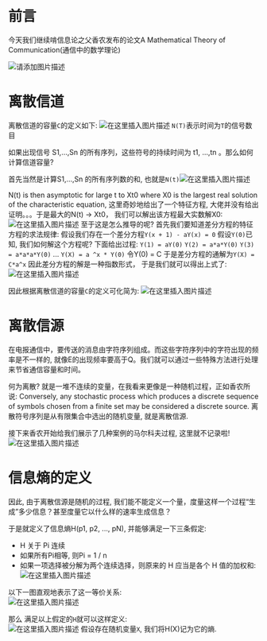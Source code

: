 # 前言
今天我们继续啃信息论之父香农发布的论文A Mathematical Theory of Communication(通信中的数学理论)

![请添加图片描述](https://img-blog.csdnimg.cn/dfdbe2756c4a4d9a898c0d7575dfc770.jpeg)


# 离散信道
离散信道的容量`C`的定义如下:
![在这里插入图片描述](https://img-blog.csdnimg.cn/02d88eb25dcc418b95359c37ea1a8188.png)
`N(T)`表示时间为`T`的信号数目

如果出现信号 S1,...,Sn  的所有序列，这些符号的持续时间为 t1, ...,tn 。那么如何计算信道容量?

首先当然是计算S1,...,Sn  的所有序列数的和, 也就是`N(t)`![在这里插入图片描述](https://img-blog.csdnimg.cn/f17f4907dc4845fca0cbdda3c003768e.png)

N(t) is then asymptotic for large t to Xt0 where X0 is the largest real solution of the characteristic equation, 这里奇妙地给出了一个特征方程, 大佬并没有给出证明。。。于是最大的N(t) -> Xt0， 我们可以解出该方程最大实数解X0:
![在这里插入图片描述](https://img-blog.csdnimg.cn/71c58c873538477c94acffa81b03d5a6.png)
至于这是怎么推导的呢? 首先我们要知道差分方程的特征方程的求法规律:
假设我们存在一个差分方程`Y(x + 1) - aY(x) = 0`
假设`Y(0)`已知, 我们如何解这个方程呢? 下面给出过程:
`Y(1) = aY(0)`
`Y(2) = a*a*Y(0)`
`Y(3) = a*a*a*Y(0)`
...
`Y(X) = a ^x * Y(0)`
令Y(0) = C
于是差分方程的通解为`Y(X) = C*a^x`
因此差分方程的解是一种指数形式， 于是我们就可以得出上式了:
![在这里插入图片描述](https://img-blog.csdnimg.cn/9774901dc9624cb59d64096e37628e8b.jpeg#pic_center)


因此根据离散信道的容量`C`的定义可化简为:
![在这里插入图片描述](https://img-blog.csdnimg.cn/d346a9f79a2c4ea3b6895f0ccc8275de.png)

# 离散信源
在电报通信中，要传送的消息由字符序列组成。而这些字符序列中的字符出现的频率是不一样的, 就像E的出现频率要高于Q。我们就可以通过一些特殊方法进行处理来节省通信容量和时间。

何为离散? 就是一堆不连续的变量，在我看来更像是一种随机过程，正如香农所说:
Conversely, any stochastic process which produces a discrete sequence of symbols chosen from a finite set may be considered a discrete source.
离散符号序列是从有限集合中选出的随机变量, 就是离散信源.

接下来香农开始给我们展示了几种案例的马尔科夫过程, 这里就不记录啦!  
![在这里插入图片描述](https://img-blog.csdnimg.cn/5c36c63df802454182104e60378090e0.png)


# 信息熵的定义
因此, 由于离散信源是随机的过程, 我们能不能定义一个量，度量这样一个过程“生成”多少信息？甚至度量它以什么样的速率生成信息？

于是就定义了信息熵H(p1, p2, ..., pN), 并能够满足一下三条假定:
* H 关于 Pi 连续
* 如果所有Pi相等, 则Pi = 1 / n
* 如果一项选择被分解为两个连续选择，则原来的 H 应当是各个 H 值的加权和:  
![在这里插入图片描述](https://img-blog.csdnimg.cn/cee2e424ffd148e2a7de2b43ebd943e0.png)

以下一图直观地表示了这一等价关系:  
![在这里插入图片描述](https://img-blog.csdnimg.cn/fcc0b104205f41cd9727f8cd8dae8528.png)


那么
满足以上假定的`H`就可以这样定义:  
![在这里插入图片描述](https://img-blog.csdnimg.cn/27f9ef1d2be045968b9e3916a653d532.png)
假设存在随机变量`X`, 我们将H(X)记为它的熵.
